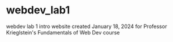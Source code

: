# webdev_lab1
webdev lab 1 intro website
created January 18, 2024 for Professor Krieglstein's Fundamentals of Web Dev course
